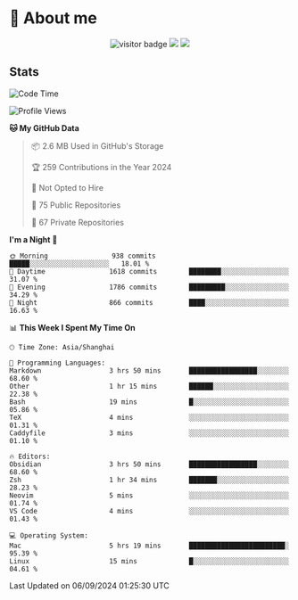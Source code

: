 <!-- ![](https://youpai.roccoshi.top/img/20200804214216.png) -->

# 🧐 About me
 
<p align="center">
<img src="https://visitor-badge.laobi.icu/badge?page_id=Lincest.Lincest&title=hits" alt="visitor badge"/>
<a href="mailto:imroccoshi@gmail.com"><img src="https://img.shields.io/badge/gmail-imroccoshi%40gmail.com-red"></a>
<a href="https://blog.roccoshi.top"><img src="https://img.shields.io/badge/blog-roccoshi-green"></a>
</p>

## Stats

<!--START_SECTION:waka-->
![Code Time](http://img.shields.io/badge/Code%20Time-1%2C500%20hrs%2051%20mins-blue)

![Profile Views](http://img.shields.io/badge/Profile%20Views-0-blue)

**🐱 My GitHub Data** 

> 📦 2.6 MB Used in GitHub's Storage 
 > 
> 🏆 259 Contributions in the Year 2024
 > 
> 🚫 Not Opted to Hire
 > 
> 📜 75 Public Repositories 
 > 
> 🔑 67 Private Repositories 
 > 
**I'm a Night 🦉** 

```text
🌞 Morning                938 commits         █████░░░░░░░░░░░░░░░░░░░░   18.01 % 
🌆 Daytime                1618 commits        ████████░░░░░░░░░░░░░░░░░   31.07 % 
🌃 Evening                1786 commits        █████████░░░░░░░░░░░░░░░░   34.29 % 
🌙 Night                  866 commits         ████░░░░░░░░░░░░░░░░░░░░░   16.63 % 
```


📊 **This Week I Spent My Time On** 

```text
🕑︎ Time Zone: Asia/Shanghai

💬 Programming Languages: 
Markdown                 3 hrs 50 mins       █████████████████░░░░░░░░   68.60 % 
Other                    1 hr 15 mins        ██████░░░░░░░░░░░░░░░░░░░   22.38 % 
Bash                     19 mins             █░░░░░░░░░░░░░░░░░░░░░░░░   05.86 % 
TeX                      4 mins              ░░░░░░░░░░░░░░░░░░░░░░░░░   01.31 % 
Caddyfile                3 mins              ░░░░░░░░░░░░░░░░░░░░░░░░░   01.10 % 

🔥 Editors: 
Obsidian                 3 hrs 50 mins       █████████████████░░░░░░░░   68.60 % 
Zsh                      1 hr 34 mins        ███████░░░░░░░░░░░░░░░░░░   28.23 % 
Neovim                   5 mins              ░░░░░░░░░░░░░░░░░░░░░░░░░   01.74 % 
VS Code                  4 mins              ░░░░░░░░░░░░░░░░░░░░░░░░░   01.43 % 

💻 Operating System: 
Mac                      5 hrs 19 mins       ████████████████████████░   95.39 % 
Linux                    15 mins             █░░░░░░░░░░░░░░░░░░░░░░░░   04.61 % 
```


 Last Updated on 06/09/2024 01:25:30 UTC
<!--END_SECTION:waka-->


